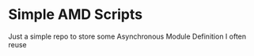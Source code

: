 Simple AMD Scripts
==================

Just a simple repo to store some Asynchronous Module Definition I often reuse

